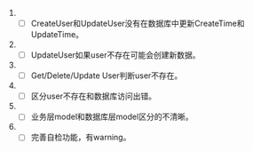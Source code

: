 1. - [ ] CreateUser和UpdateUser没有在数据库中更新CreateTime和UpdateTime。
2. - [ ] UpdateUser如果user不存在可能会创建新数据。
3. - [ ] Get/Delete/Update User判断user不存在。
4. - [ ] 区分user不存在和数据库访问出错。
5. - [ ] 业务层model和数据库层model区分的不清晰。
6. - [ ] 完善自检功能，有warning。
